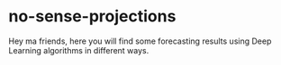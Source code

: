# no-sense-projections
Hey ma friends, here you will find some forecasting results using Deep Learning algorithms in different ways.
